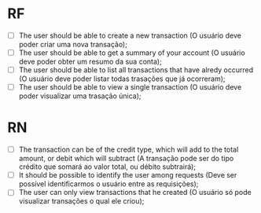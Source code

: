 # RF

- [ ] The user should be able to create a new transaction (O usuário deve poder criar uma nova transação);
- [ ] The user should be able to get a summary of your account (O usuário deve poder obter um resumo da sua conta);
- [ ] The user should be able to list all transactions that have alredy occurred (O usuário deve poder listar todas trasações que já ocorreram);
- [ ] The user should be able to view a single transaction (O usuário deve poder visualizar uma trasação única);

# RN

- [ ] The transaction can be of the credit type, which will add to the total amount, or debit which will subtract (A transação pode ser do tipo crédito que somará ao    valor total, ou débito subtrairá);
- [ ] It should be possible to identify the user among requests (Deve ser possível identificarmos o usuário entre as requisições);
- [ ] The user can only view transactions that he created (O usuário só pode visualizar transações o qual ele criou); 